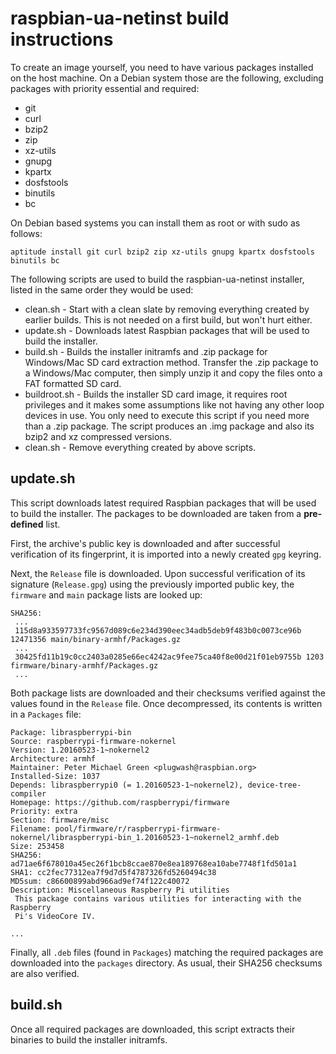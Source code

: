 raspbian-ua-netinst build instructions
======================================

To create an image yourself, you need to have various packages installed on the host machine.
On a Debian system those are the following, excluding packages with priority essential and required:
- git
- curl
- bzip2
- zip
- xz-utils
- gnupg
- kpartx
- dosfstools
- binutils
- bc

On Debian based systems you can install them as root or with sudo as follows:
```
aptitude install git curl bzip2 zip xz-utils gnupg kpartx dosfstools binutils bc
```

The following scripts are used to build the raspbian-ua-netinst installer, listed in the same order they would be used:

 - clean.sh - Start with a clean slate by removing everything created by earlier builds. This is not needed on a first build, but won't hurt either.
 - update.sh - Downloads latest Raspbian packages that will be used to build the installer.
 - build.sh - Builds the installer initramfs and .zip package for Windows/Mac SD card extraction method. Transfer the .zip package to a Windows/Mac computer, then simply unzip it and copy the files onto a FAT formatted SD card.
 - buildroot.sh - Builds the installer SD card image, it requires root privileges and it makes some assumptions like not having any other loop devices in use. You only need to execute this script if you need more than a .zip package. The script produces an .img package and also its bzip2 and xz compressed versions.
 - clean.sh - Remove everything created by above scripts.

update.sh
---------
This script downloads latest required Raspbian packages that will be used to build the installer. The packages to be downloaded are taken from a **pre-defined** list.

First, the archive's public key is downloaded and after successful verification of its fingerprint, it is imported into a newly created `gpg` keyring.

Next, the `Release` file is downloaded. Upon successful verification of its signature (`Release.gpg`) using the previously imported public key, the `firmware` and `main` package lists are looked up:
~~~
SHA256:
 ...
 115d8a933597733fc9567d089c6e234d390eec34adb5deb9f483b0c0073ce96b 12471356 main/binary-armhf/Packages.gz
 ...
 30425fd11b19c0cc2403a0285e66ec4242ac9fee75ca40f8e00d21f01eb9755b 1203 firmware/binary-armhf/Packages.gz
 ...
~~~

Both package lists are downloaded and their checksums verified against the values found in the `Release` file. Once decompressed, its contents is written in a `Packages` file:

~~~
Package: libraspberrypi-bin
Source: raspberrypi-firmware-nokernel
Version: 1.20160523-1~nokernel2
Architecture: armhf
Maintainer: Peter Michael Green <plugwash@raspbian.org>
Installed-Size: 1037
Depends: libraspberrypi0 (= 1.20160523-1~nokernel2), device-tree-compiler
Homepage: https://github.com/raspberrypi/firmware
Priority: extra
Section: firmware/misc
Filename: pool/firmware/r/raspberrypi-firmware-nokernel/libraspberrypi-bin_1.20160523-1~nokernel2_armhf.deb
Size: 253458
SHA256: ad71ae6f678010a45ec26f1bcb8ccae870e8ea189768ea10abe7748f1fd501a1
SHA1: cc2fec77312ea7f9d7d5f4787326fd5260494c38
MD5sum: c86600899abd966ad9ef74f122c40072
Description: Miscellaneous Raspberry Pi utilities
 This package contains various utilities for interacting with the Raspberry
 Pi's VideoCore IV.

...
~~~

Finally, all `.deb` files (found in `Packages`) matching the required packages are downloaded into the `packages` directory. As usual, their SHA256 checksums are also verified.

build.sh
---------
Once all required packages are downloaded, this script extracts their binaries to build the installer initramfs.
